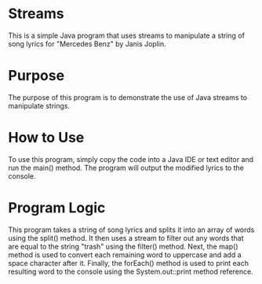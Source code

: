 # Streams

This is a simple Java program that uses streams to manipulate a string of song lyrics for "Mercedes Benz" by Janis Joplin.

# Purpose

The purpose of this program is to demonstrate the use of Java streams to manipulate strings.

# How to Use

To use this program, simply copy the code into a Java IDE or text editor and run the main() method. The program will output the modified lyrics to the console.

# Program Logic

This program takes a string of song lyrics and splits it into an array of words using the split() method. It then uses a stream to filter out any words that are equal to the string "trash" using the filter() method. Next, the map() method is used to convert each remaining word to uppercase and add a space character after it. Finally, the forEach() method is used to print each resulting word to the console using the System.out::print method reference.
